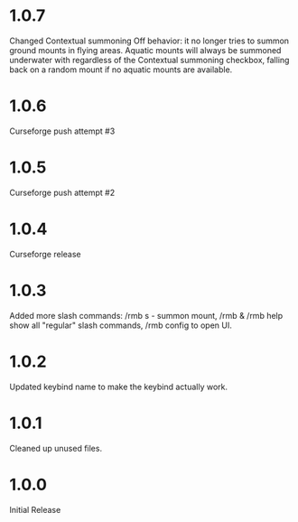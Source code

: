 # 1.0.7
Changed Contextual summoning Off behavior: it no longer tries to summon ground mounts in flying areas.
Aquatic mounts will always be summoned underwater with regardless of the Contextual summoning checkbox, falling back on a random mount if no aquatic mounts are available.

# 1.0.6
Curseforge push attempt #3

# 1.0.5
Curseforge push attempt #2

# 1.0.4
Curseforge release

# 1.0.3
Added more slash commands: /rmb s - summon mount, /rmb & /rmb help show all "regular" slash commands, /rmb config to open UI.

# 1.0.2
Updated keybind name to make the keybind actually work.

# 1.0.1
Cleaned up unused files.

# 1.0.0
Initial Release